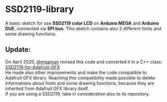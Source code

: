 # SSD2119-library
A basic sketch for use **SSD2119 color LCD** on **Arduino MEGA** and **Arduino DUE**, connected via **SPI bus**.
This sketch contains also 2 different fonts and some drawing functions.

## Update:
On April 2020, [@mgaman](https://github.com/mgaman) revised this code and converted it in a C++ class: [SSD2119-for-Adafruit-GFX](https://github.com/mgaman/SSD2119-for-Adafruit-GFX)  
He made also other improvements and make the code compatible to Adafruit GFX library. Reaching this compatibility made possible to delete informations about fonts and some drawing functions, because they are inherited from Adafruit GFX library itself.  
If you are using a SSD2119, take in consideration also to its repository.
